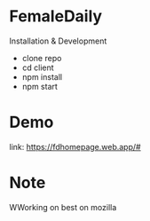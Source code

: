 # FemaleDaily

Installation & Development
- clone repo
- cd client
- npm install
- npm start

# Demo
link: https://fdhomepage.web.app/#

# Note
WWorking on best on mozilla
